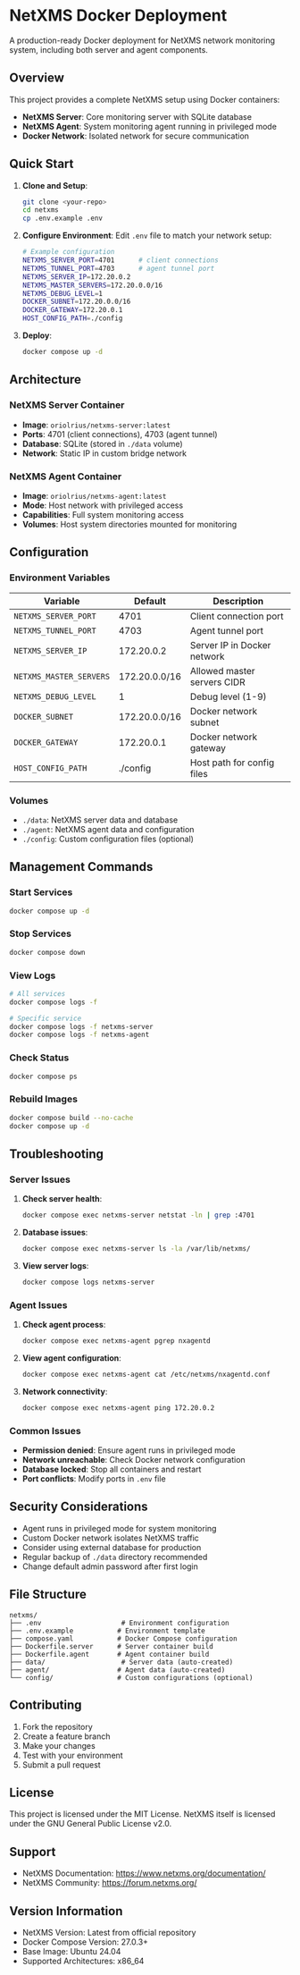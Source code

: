 # NetXMS Docker Deployment

A production-ready Docker deployment for NetXMS network monitoring system, including both server and agent components.

## Overview

This project provides a complete NetXMS setup using Docker containers:

- **NetXMS Server**: Core monitoring server with SQLite database
- **NetXMS Agent**: System monitoring agent running in privileged mode
- **Docker Network**: Isolated network for secure communication

## Quick Start

1. **Clone and Setup**:
   ```bash
   git clone <your-repo>
   cd netxms
   cp .env.example .env
   ```

2. **Configure Environment**:
   Edit `.env` file to match your network setup:
   ```bash
   # Example configuration
   NETXMS_SERVER_PORT=4701      # client connections
   NETXMS_TUNNEL_PORT=4703      # agent tunnel port
   NETXMS_SERVER_IP=172.20.0.2
   NETXMS_MASTER_SERVERS=172.20.0.0/16
   NETXMS_DEBUG_LEVEL=1
   DOCKER_SUBNET=172.20.0.0/16
   DOCKER_GATEWAY=172.20.0.1
   HOST_CONFIG_PATH=./config
   ```

3. **Deploy**:
   ```bash
   docker compose up -d
   ```

## Architecture

### NetXMS Server Container
- **Image**: `oriolrius/netxms-server:latest`
- **Ports**: 4701 (client connections), 4703 (agent tunnel)
- **Database**: SQLite (stored in `./data` volume)
- **Network**: Static IP in custom bridge network

### NetXMS Agent Container
- **Image**: `oriolrius/netxms-agent:latest`
- **Mode**: Host network with privileged access
- **Capabilities**: Full system monitoring access
- **Volumes**: Host system directories mounted for monitoring

## Configuration

### Environment Variables

| Variable | Default | Description |
|----------|---------|-------------|
| `NETXMS_SERVER_PORT` | 4701 | Client connection port |
| `NETXMS_TUNNEL_PORT` | 4703 | Agent tunnel port |
| `NETXMS_SERVER_IP` | 172.20.0.2 | Server IP in Docker network |
| `NETXMS_MASTER_SERVERS` | 172.20.0.0/16 | Allowed master servers CIDR |
| `NETXMS_DEBUG_LEVEL` | 1 | Debug level (1-9) |
| `DOCKER_SUBNET` | 172.20.0.0/16 | Docker network subnet |
| `DOCKER_GATEWAY` | 172.20.0.1 | Docker network gateway |
| `HOST_CONFIG_PATH` | ./config | Host path for config files |

### Volumes

- `./data`: NetXMS server data and database
- `./agent`: NetXMS agent data and configuration
- `./config`: Custom configuration files (optional)

## Management Commands

### Start Services
```bash
docker compose up -d
```

### Stop Services
```bash
docker compose down
```

### View Logs
```bash
# All services
docker compose logs -f

# Specific service
docker compose logs -f netxms-server
docker compose logs -f netxms-agent
```

### Check Status
```bash
docker compose ps
```

### Rebuild Images
```bash
docker compose build --no-cache
docker compose up -d
```

## Troubleshooting

### Server Issues

1. **Check server health**:
   ```bash
   docker compose exec netxms-server netstat -ln | grep :4701
   ```

2. **Database issues**:
   ```bash
   docker compose exec netxms-server ls -la /var/lib/netxms/
   ```

3. **View server logs**:
   ```bash
   docker compose logs netxms-server
   ```

### Agent Issues

1. **Check agent process**:
   ```bash
   docker compose exec netxms-agent pgrep nxagentd
   ```

2. **View agent configuration**:
   ```bash
   docker compose exec netxms-agent cat /etc/netxms/nxagentd.conf
   ```

3. **Network connectivity**:
   ```bash
   docker compose exec netxms-agent ping 172.20.0.2
   ```

### Common Issues

- **Permission denied**: Ensure agent runs in privileged mode
- **Network unreachable**: Check Docker network configuration
- **Database locked**: Stop all containers and restart
- **Port conflicts**: Modify ports in `.env` file

## Security Considerations

- Agent runs in privileged mode for system monitoring
- Custom Docker network isolates NetXMS traffic
- Consider using external database for production
- Regular backup of `./data` directory recommended
- Change default admin password after first login

## File Structure

```
netxms/
├── .env                    # Environment configuration
├── .env.example           # Environment template
├── compose.yaml           # Docker Compose configuration
├── Dockerfile.server      # Server container build
├── Dockerfile.agent       # Agent container build
├── data/                   # Server data (auto-created)
├── agent/                 # Agent data (auto-created)
└── config/                # Custom configurations (optional)
```

## Contributing

1. Fork the repository
2. Create a feature branch
3. Make your changes
4. Test with your environment
5. Submit a pull request

## License

This project is licensed under the MIT License. NetXMS itself is licensed under the GNU General Public License v2.0.

## Support

- NetXMS Documentation: https://www.netxms.org/documentation/
- NetXMS Community: https://forum.netxms.org/

## Version Information

- NetXMS Version: Latest from official repository
- Docker Compose Version: 27.0.3+
- Base Image: Ubuntu 24.04
- Supported Architectures: x86_64
